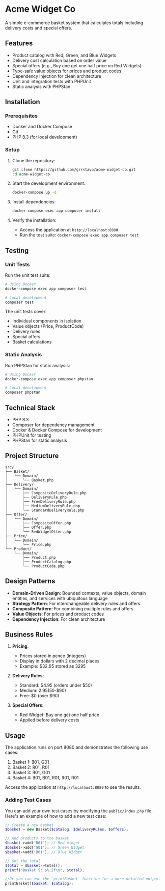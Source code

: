 # Acme Widget Co

A simple e-commerce basket system that calculates totals including delivery costs and special offers.

## Features

- Product catalog with Red, Green, and Blue Widgets
- Delivery cost calculation based on order value
- Special offers (e.g., Buy one get one half price on Red Widgets)
- Type-safe value objects for prices and product codes
- Dependency injection for clean architecture
- Unit and integration tests with PHPUnit
- Static analysis with PHPStan

## Installation

### Prerequisites

- Docker and Docker Compose
- Git
- PHP 8.3 (for local development)

### Setup

1. Clone the repository:
   ```bash
   git clone https://github.com/grrstavo/acme-widget-co.git
   cd acme-widget-co
   ```

2. Start the development environment:
   ```bash
   docker-compose up -d
   ```

3. Install dependencies:
   ```bash
   docker-compose exec app composer install
   ```

4. Verify the installation:
   - Access the application at `http://localhost:8080`
   - Run the test suite: `docker-compose exec app composer test`

## Testing

### Unit Tests

Run the unit test suite:
```bash
# Using Docker
docker-compose exec app composer test

# Local development
composer test
```

The unit tests cover:
- Individual components in isolation
- Value objects (Price, ProductCode)
- Delivery rules
- Special offers
- Basket calculations

### Static Analysis

Run PHPStan for static analysis:
```bash
# Using Docker
docker-compose exec app composer phpstan

# Local development
composer phpstan
```

## Technical Stack

- PHP 8.3
- Composer for dependency management
- Docker & Docker Compose for development
- PHPUnit for testing
- PHPStan for static analysis

## Project Structure

```
src/
├── Basket/
│   └── Domain/
│       └── Basket.php
├── Delivery/
│   └── Domain/
│       ├── CompositeDeliveryRule.php
│       ├── DeliveryRule.php
│       ├── FreeDeliveryRule.php
│       ├── MediumDeliveryRule.php
│       └── StandardDeliveryRule.php
├── Offer/
│   └── Domain/
│       ├── CompositeOffer.php
│       ├── Offer.php
│       └── RedWidgetOffer.php
├── Price/
│   └── Domain/
│       └── Price.php
└── Product/
    └── Domain/
        ├── Product.php
        ├── ProductCatalog.php
        └── ProductCode.php
```

## Design Patterns

- **Domain-Driven Design**: Bounded contexts, value objects, domain entities, and services with ubiquitous language
- **Strategy Pattern**: For interchangeable delivery rules and offers
- **Composite Pattern**: For combining multiple rules and offers
- **Value Objects**: For prices and product codes
- **Dependency Injection**: For clean architecture

## Business Rules

1. **Pricing**:
   - Prices stored in pence (integers)
   - Display in dollars with 2 decimal places
   - Example: $32.95 stored as 3295

2. **Delivery Rules**:
   - Standard: $4.95 (orders under $50)
   - Medium: $2.95 ($50-$90)
   - Free: $0 (over $90)

3. **Special Offers**:
   - Red Widget: Buy one get one half price
   - Applied before delivery costs

## Usage

The application runs on port 8080 and demonstrates the following use cases:

1. Basket 1: B01, G01
2. Basket 2: R01, R01
3. Basket 3: R01, G01
4. Basket 4: B01, B01, R01, R01, R01

Access the application at `http://localhost:8080` to see the results.

### Adding Test Cases

You can add your own test cases by modifying the `public/index.php` file. Here's an example of how to add a new test case:

```php
// Create a new basket
$basket = new Basket($catalog, $deliveryRules, $offers);

// Add products to the basket
$basket->add('R01'); // Red Widget
$basket->add('G01'); // Green Widget
$basket->add('B01'); // Blue Widget

// Get the total
$total = $basket->total();
printf("Basket 5: $%.2f\n", $total);

//Or you can use the `printBasket` function for a more detailed output:
printBasket($basket, $catalog);
```